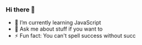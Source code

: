 ### Hi there 👋
- 🌱 I’m currently learning JavaScript
- 💬 Ask me about stuff if you want to
- ⚡ Fun fact: You can't spell success without succ

<!--
**Raycuaza71/Raycuaza71** is a ✨ _special_ ✨ repository because its `README.md` (this file) appears on your GitHub profile.

Here are some ideas to get you started:

- 🔭 I’m currently working on ...
- 🌱 I’m currently learning ...
- 👯 I’m looking to collaborate on ...
- 🤔 I’m looking for help with ...
- 💬 Ask me about ...
- 📫 How to reach me: ...
- 😄 Pronouns: ...
- ⚡ Fun fact: ...
-->
